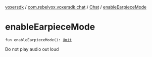 [voxersdk](../../index.md) / [com.rebelvox.voxersdk.chat](../index.md) / [Chat](index.md) / [enableEarpieceMode](./enable-earpiece-mode.md)

# enableEarpieceMode

`fun enableEarpieceMode(): `[`Unit`](https://kotlinlang.org/api/latest/jvm/stdlib/kotlin/-unit/index.html)

Do not play audio out loud

